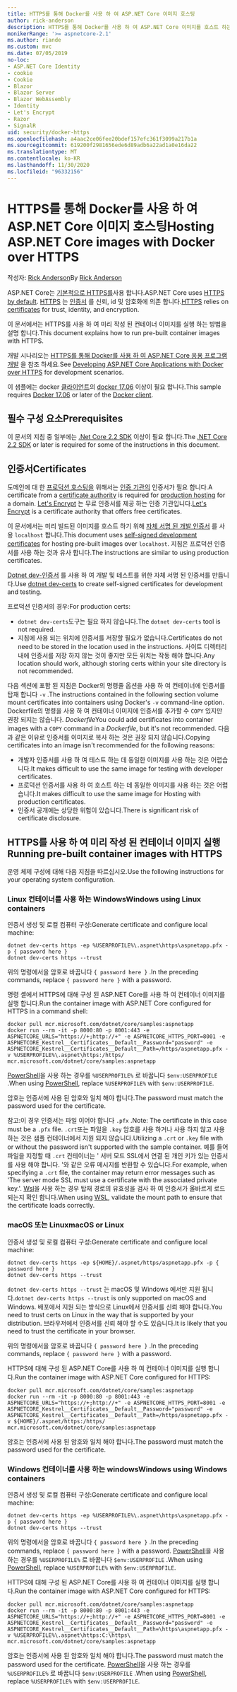 ```yaml
---
title: HTTPS를 통해 Docker를 사용 하 여 ASP.NET Core 이미지 호스팅
author: rick-anderson
description: HTTPS를 통해 Docker를 사용 하 여 ASP.NET Core 이미지를 호스트 하는 방법을 알아봅니다.
monikerRange: '>= aspnetcore-2.1'
ms.author: riande
ms.custom: mvc
ms.date: 07/05/2019
no-loc:
- ASP.NET Core Identity
- cookie
- Cookie
- Blazor
- Blazor Server
- Blazor WebAssembly
- Identity
- Let's Encrypt
- Razor
- SignalR
uid: security/docker-https
ms.openlocfilehash: a4aac2ce06fee20bdef157efc361f3099a217b1a
ms.sourcegitcommit: 619200f2981656ede6d89adb6a22ad1a0e16da22
ms.translationtype: MT
ms.contentlocale: ko-KR
ms.lasthandoff: 11/30/2020
ms.locfileid: "96332156"
---
```

# <a name="hosting-aspnet-core-images-with-docker-over-https"></a><span data-ttu-id="7169d-103">HTTPS를 통해 Docker를 사용 하 여 ASP.NET Core 이미지 호스팅</span><span class="sxs-lookup"><span data-stu-id="7169d-103">Hosting ASP.NET Core images with Docker over HTTPS</span></span>

<span data-ttu-id="7169d-104">작성자: [Rick Anderson](https://twitter.com/RickAndMSFT)</span><span class="sxs-lookup"><span data-stu-id="7169d-104">By [Rick Anderson](https://twitter.com/RickAndMSFT)</span></span>

<span data-ttu-id="7169d-105">ASP.NET Core는 [기본적으로 HTTPS를](./enforcing-ssl.md)사용 합니다.</span><span class="sxs-lookup"><span data-stu-id="7169d-105">ASP.NET Core uses [HTTPS by default](./enforcing-ssl.md).</span></span> <span data-ttu-id="7169d-106">[HTTPS](https://en.wikipedia.org/wiki/HTTPS) 는 [인증서](https://en.wikipedia.org/wiki/Public_key_certificate) 를 신뢰, id 및 암호화에 의존 합니다.</span><span class="sxs-lookup"><span data-stu-id="7169d-106">[HTTPS](https://en.wikipedia.org/wiki/HTTPS) relies on [certificates](https://en.wikipedia.org/wiki/Public_key_certificate) for trust, identity, and encryption.</span></span>

<span data-ttu-id="7169d-107">이 문서에서는 HTTPS를 사용 하 여 미리 작성 된 컨테이너 이미지를 실행 하는 방법을 설명 합니다.</span><span class="sxs-lookup"><span data-stu-id="7169d-107">This document explains how to run pre-built container images with HTTPS.</span></span>

<span data-ttu-id="7169d-108">개발 시나리오는 [HTTPS를 통해 Docker를 사용 하 여 ASP.NET Core 응용 프로그램 개발](https://github.com/dotnet/dotnet-docker/blob/master/samples/run-aspnetcore-https-development.md) 을 참조 하세요.</span><span class="sxs-lookup"><span data-stu-id="7169d-108">See [Developing ASP.NET Core Applications with Docker over HTTPS](https://github.com/dotnet/dotnet-docker/blob/master/samples/run-aspnetcore-https-development.md) for development scenarios.</span></span>

<span data-ttu-id="7169d-109">이 샘플에는 docker [클라이언트](https://www.docker.com/products/docker)의 [docker 17.06](https://docs.docker.com/release-notes/docker-ce) 이상이 필요 합니다.</span><span class="sxs-lookup"><span data-stu-id="7169d-109">This sample requires [Docker 17.06](https://docs.docker.com/release-notes/docker-ce) or later of the [Docker client](https://www.docker.com/products/docker).</span></span>

## <a name="prerequisites"></a><span data-ttu-id="7169d-110">필수 구성 요소</span><span class="sxs-lookup"><span data-stu-id="7169d-110">Prerequisites</span></span>

<span data-ttu-id="7169d-111">이 문서의 지침 중 일부에는 [.Net Core 2.2 SDK](https://dotnet.microsoft.com/download) 이상이 필요 합니다.</span><span class="sxs-lookup"><span data-stu-id="7169d-111">The [.NET Core 2.2 SDK](https://dotnet.microsoft.com/download) or later is required for some of the instructions in this document.</span></span>

## <a name="certificates"></a><span data-ttu-id="7169d-112">인증서</span><span class="sxs-lookup"><span data-stu-id="7169d-112">Certificates</span></span>

<span data-ttu-id="7169d-113">도메인에 대 한 [프로덕션 호스팅을](https://blogs.msdn.microsoft.com/webdev/2017/11/29/configuring-https-in-asp-net-core-across-different-platforms/) 위해서는 [인증 기관의](https://wikipedia.org/wiki/Certificate_authority) 인증서가 필요 합니다.</span><span class="sxs-lookup"><span data-stu-id="7169d-113">A certificate from a [certificate authority](https://wikipedia.org/wiki/Certificate_authority) is required for [production hosting](https://blogs.msdn.microsoft.com/webdev/2017/11/29/configuring-https-in-asp-net-core-across-different-platforms/) for a domain.</span></span> <span data-ttu-id="7169d-114">[Let's Encrypt](https://letsencrypt.org/) 는 무료 인증서를 제공 하는 인증 기관입니다.</span><span class="sxs-lookup"><span data-stu-id="7169d-114">[Let's Encrypt](https://letsencrypt.org/) is a certificate authority that offers free certificates.</span></span>

<span data-ttu-id="7169d-115">이 문서에서는 미리 빌드된 이미지를 호스트 하기 위해 [자체 서명 된 개발 인증서](https://en.wikipedia.org/wiki/Self-signed_certificate) 를 사용 `localhost` 합니다.</span><span class="sxs-lookup"><span data-stu-id="7169d-115">This document uses [self-signed development certificates](https://en.wikipedia.org/wiki/Self-signed_certificate) for hosting pre-built images over `localhost`.</span></span> <span data-ttu-id="7169d-116">지침은 프로덕션 인증서를 사용 하는 것과 유사 합니다.</span><span class="sxs-lookup"><span data-stu-id="7169d-116">The instructions are similar to using production certificates.</span></span>

<span data-ttu-id="7169d-117">[Dotnet dev-인증서](/dotnet/core/additional-tools/self-signed-certificates-guide) 를 사용 하 여 개발 및 테스트를 위한 자체 서명 된 인증서를 만듭니다.</span><span class="sxs-lookup"><span data-stu-id="7169d-117">Use [dotnet dev-certs](/dotnet/core/additional-tools/self-signed-certificates-guide) to create self-signed certificates for development and testing.</span></span>

<span data-ttu-id="7169d-118">프로덕션 인증서의 경우:</span><span class="sxs-lookup"><span data-stu-id="7169d-118">For production certs:</span></span>

* <span data-ttu-id="7169d-119">`dotnet dev-certs`도구는 필요 하지 않습니다.</span><span class="sxs-lookup"><span data-stu-id="7169d-119">The `dotnet dev-certs` tool is not required.</span></span>
* <span data-ttu-id="7169d-120">지침에 사용 되는 위치에 인증서를 저장할 필요가 없습니다.</span><span class="sxs-lookup"><span data-stu-id="7169d-120">Certificates do not need to be stored in the location used in the instructions.</span></span> <span data-ttu-id="7169d-121">사이트 디렉터리 내에 인증서를 저장 하지 않는 것이 좋지만 모든 위치는 작동 해야 합니다.</span><span class="sxs-lookup"><span data-stu-id="7169d-121">Any location should work, although storing certs within your site directory is not recommended.</span></span>

<span data-ttu-id="7169d-122">다음 섹션에 포함 된 지침은 Docker의 명령줄 옵션을 사용 하 여 컨테이너에 인증서를 탑재 합니다 `-v` .</span><span class="sxs-lookup"><span data-stu-id="7169d-122">The instructions contained in the following section volume mount certificates into containers using Docker's `-v` command-line option.</span></span> <span data-ttu-id="7169d-123">Dockerfile의 명령을 사용 하 여 컨테이너 이미지에 인증서를 추가할 수 `COPY` 있지만 권장 되지는 않습니다. *Dockerfile*</span><span class="sxs-lookup"><span data-stu-id="7169d-123">You could add certificates into container images with a `COPY` command in a *Dockerfile*, but it's not recommended.</span></span> <span data-ttu-id="7169d-124">다음과 같은 이유로 인증서를 이미지로 복사 하는 것은 권장 되지 않습니다.</span><span class="sxs-lookup"><span data-stu-id="7169d-124">Copying certificates into an image isn't recommended for the following reasons:</span></span>

* <span data-ttu-id="7169d-125">개발자 인증서를 사용 하 여 테스트 하는 데 동일한 이미지를 사용 하는 것은 어렵습니다.</span><span class="sxs-lookup"><span data-stu-id="7169d-125">It makes difficult to use the same image for testing with developer certificates.</span></span>
* <span data-ttu-id="7169d-126">프로덕션 인증서를 사용 하 여 호스트 하는 데 동일한 이미지를 사용 하는 것은 어렵습니다.</span><span class="sxs-lookup"><span data-stu-id="7169d-126">It makes difficult to use the same image for Hosting with production certificates.</span></span>
* <span data-ttu-id="7169d-127">인증서 공개에는 상당한 위험이 있습니다.</span><span class="sxs-lookup"><span data-stu-id="7169d-127">There is significant risk of certificate disclosure.</span></span>

## <a name="running-pre-built-container-images-with-https"></a><span data-ttu-id="7169d-128">HTTPS를 사용 하 여 미리 작성 된 컨테이너 이미지 실행</span><span class="sxs-lookup"><span data-stu-id="7169d-128">Running pre-built container images with HTTPS</span></span>

<span data-ttu-id="7169d-129">운영 체제 구성에 대해 다음 지침을 따르십시오.</span><span class="sxs-lookup"><span data-stu-id="7169d-129">Use the following instructions for your operating system configuration.</span></span>

### <a name="windows-using-linux-containers"></a><span data-ttu-id="7169d-130">Linux 컨테이너를 사용 하는 Windows</span><span class="sxs-lookup"><span data-stu-id="7169d-130">Windows using Linux containers</span></span>

<span data-ttu-id="7169d-131">인증서 생성 및 로컬 컴퓨터 구성:</span><span class="sxs-lookup"><span data-stu-id="7169d-131">Generate certificate and configure local machine:</span></span>

```dotnetcli
dotnet dev-certs https -ep %USERPROFILE%\.aspnet\https\aspnetapp.pfx -p { password here }
dotnet dev-certs https --trust
```

<span data-ttu-id="7169d-132">위의 명령에서을 암호로 바꿉니다 `{ password here }` .</span><span class="sxs-lookup"><span data-stu-id="7169d-132">In the preceding commands, replace `{ password here }` with a password.</span></span>

<span data-ttu-id="7169d-133">명령 셸에서 HTTPS에 대해 구성 된 ASP.NET Core를 사용 하 여 컨테이너 이미지를 실행 합니다.</span><span class="sxs-lookup"><span data-stu-id="7169d-133">Run the container image with ASP.NET Core configured for HTTPS in a command shell:</span></span>

```console
docker pull mcr.microsoft.com/dotnet/core/samples:aspnetapp
docker run --rm -it -p 8000:80 -p 8001:443 -e ASPNETCORE_URLS="https://+;http://+" -e ASPNETCORE_HTTPS_PORT=8001 -e ASPNETCORE_Kestrel__Certificates__Default__Password="password" -e ASPNETCORE_Kestrel__Certificates__Default__Path=/https/aspnetapp.pfx -v %USERPROFILE%\.aspnet\https:/https/ mcr.microsoft.com/dotnet/core/samples:aspnetapp
```

<span data-ttu-id="7169d-134">[PowerShell](/powershell/scripting/overview)을 사용 하는 경우를 `%USERPROFILE%` 로 바꿉니다 `$env:USERPROFILE` .</span><span class="sxs-lookup"><span data-stu-id="7169d-134">When using [PowerShell](/powershell/scripting/overview), replace `%USERPROFILE%` with `$env:USERPROFILE`.</span></span>

<span data-ttu-id="7169d-135">암호는 인증서에 사용 된 암호와 일치 해야 합니다.</span><span class="sxs-lookup"><span data-stu-id="7169d-135">The password must match the password used for the certificate.</span></span>


<span data-ttu-id="7169d-136">참고:이 경우 인증서는 파일 이어야 합니다 `.pfx` .</span><span class="sxs-lookup"><span data-stu-id="7169d-136">Note: The certificate in this case must be a `.pfx` file.</span></span>  <span data-ttu-id="7169d-137">`.crt`또는 파일을 `.key` 암호를 사용 하거나 사용 하지 않고 사용 하는 것은 샘플 컨테이너에서 지원 되지 않습니다.</span><span class="sxs-lookup"><span data-stu-id="7169d-137">Utilizing a `.crt` or `.key` file with or without the password isn't supported with the sample container.</span></span>  <span data-ttu-id="7169d-138">예를 들어 파일을 지정할 때 `.crt` 컨테이너는 ' 서버 모드 SSL에서 연결 된 개인 키가 있는 인증서를 사용 해야 합니다. '와 같은 오류 메시지를 반환할 수 있습니다.</span><span class="sxs-lookup"><span data-stu-id="7169d-138">For example, when specifying a `.crt` file, the container may return error messages such as 'The server mode SSL must use a certificate with the associated private key.'.</span></span> <span data-ttu-id="7169d-139">[Wsl](/windows/wsl/about)을 사용 하는 경우 탑재 경로의 유효성을 검사 하 여 인증서가 올바르게 로드 되는지 확인 합니다.</span><span class="sxs-lookup"><span data-stu-id="7169d-139">When using [WSL](/windows/wsl/about), validate the mount path to ensure that the certificate loads correctly.</span></span>

### <a name="macos-or-linux"></a><span data-ttu-id="7169d-140">macOS 또는 Linux</span><span class="sxs-lookup"><span data-stu-id="7169d-140">macOS or Linux</span></span>

<span data-ttu-id="7169d-141">인증서 생성 및 로컬 컴퓨터 구성:</span><span class="sxs-lookup"><span data-stu-id="7169d-141">Generate certificate and configure local machine:</span></span>

```dotnetcli
dotnet dev-certs https -ep ${HOME}/.aspnet/https/aspnetapp.pfx -p { password here }
dotnet dev-certs https --trust
```

<span data-ttu-id="7169d-142">`dotnet dev-certs https --trust` 는 macOS 및 Windows 에서만 지원 됩니다.</span><span class="sxs-lookup"><span data-stu-id="7169d-142">`dotnet dev-certs https --trust` is only supported on macOS and Windows.</span></span> <span data-ttu-id="7169d-143">배포에서 지원 되는 방식으로 Linux에서 인증서를 신뢰 해야 합니다.</span><span class="sxs-lookup"><span data-stu-id="7169d-143">You need to trust certs on Linux in the way that is supported by your distribution.</span></span> <span data-ttu-id="7169d-144">브라우저에서 인증서를 신뢰 해야 할 수도 있습니다.</span><span class="sxs-lookup"><span data-stu-id="7169d-144">It is likely that you need to trust the certificate in your browser.</span></span>

<span data-ttu-id="7169d-145">위의 명령에서을 암호로 바꿉니다 `{ password here }` .</span><span class="sxs-lookup"><span data-stu-id="7169d-145">In the preceding commands, replace `{ password here }` with a password.</span></span>

<span data-ttu-id="7169d-146">HTTPS에 대해 구성 된 ASP.NET Core를 사용 하 여 컨테이너 이미지를 실행 합니다.</span><span class="sxs-lookup"><span data-stu-id="7169d-146">Run the container image with ASP.NET Core configured for HTTPS:</span></span>

```console
docker pull mcr.microsoft.com/dotnet/core/samples:aspnetapp
docker run --rm -it -p 8000:80 -p 8001:443 -e ASPNETCORE_URLS="https://+;http://+" -e ASPNETCORE_HTTPS_PORT=8001 -e ASPNETCORE_Kestrel__Certificates__Default__Password="password" -e ASPNETCORE_Kestrel__Certificates__Default__Path=/https/aspnetapp.pfx -v ${HOME}/.aspnet/https:/https/ mcr.microsoft.com/dotnet/core/samples:aspnetapp
```

<span data-ttu-id="7169d-147">암호는 인증서에 사용 된 암호와 일치 해야 합니다.</span><span class="sxs-lookup"><span data-stu-id="7169d-147">The password must match the password used for the certificate.</span></span>

### <a name="windows-using-windows-containers"></a><span data-ttu-id="7169d-148">Windows 컨테이너를 사용 하는 windows</span><span class="sxs-lookup"><span data-stu-id="7169d-148">Windows using Windows containers</span></span>

<span data-ttu-id="7169d-149">인증서 생성 및 로컬 컴퓨터 구성:</span><span class="sxs-lookup"><span data-stu-id="7169d-149">Generate certificate and configure local machine:</span></span>

```dotnetcli
dotnet dev-certs https -ep %USERPROFILE%\.aspnet\https\aspnetapp.pfx -p { password here }
dotnet dev-certs https --trust
```

<span data-ttu-id="7169d-150">위의 명령에서을 암호로 바꿉니다 `{ password here }` .</span><span class="sxs-lookup"><span data-stu-id="7169d-150">In the preceding commands, replace `{ password here }` with a password.</span></span> <span data-ttu-id="7169d-151">[PowerShell](/powershell/scripting/overview)을 사용 하는 경우를 `%USERPROFILE%` 로 바꿉니다 `$env:USERPROFILE` .</span><span class="sxs-lookup"><span data-stu-id="7169d-151">When using [PowerShell](/powershell/scripting/overview), replace `%USERPROFILE%` with `$env:USERPROFILE`.</span></span>

<span data-ttu-id="7169d-152">HTTPS에 대해 구성 된 ASP.NET Core를 사용 하 여 컨테이너 이미지를 실행 합니다.</span><span class="sxs-lookup"><span data-stu-id="7169d-152">Run the container image with ASP.NET Core configured for HTTPS:</span></span>

```console
docker pull mcr.microsoft.com/dotnet/core/samples:aspnetapp
docker run --rm -it -p 8000:80 -p 8001:443 -e ASPNETCORE_URLS="https://+;http://+" -e ASPNETCORE_HTTPS_PORT=8001 -e ASPNETCORE_Kestrel__Certificates__Default__Password="password" -e ASPNETCORE_Kestrel__Certificates__Default__Path=\https\aspnetapp.pfx -v %USERPROFILE%\.aspnet\https:C:\https\ mcr.microsoft.com/dotnet/core/samples:aspnetapp
```

<span data-ttu-id="7169d-153">암호는 인증서에 사용 된 암호와 일치 해야 합니다.</span><span class="sxs-lookup"><span data-stu-id="7169d-153">The password must match the password used for the certificate.</span></span> <span data-ttu-id="7169d-154">[PowerShell](/powershell/scripting/overview)을 사용 하는 경우를 `%USERPROFILE%` 로 바꿉니다 `$env:USERPROFILE` .</span><span class="sxs-lookup"><span data-stu-id="7169d-154">When using [PowerShell](/powershell/scripting/overview), replace `%USERPROFILE%` with `$env:USERPROFILE`.</span></span>
